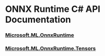# ONNX Runtime C# API Documentation

### [Microsoft.ML.OnnxRuntime](/api/Microsoft.ML.OnnxRuntime.html)
### [Microsoft.ML.OnnxRuntime.Tensors](/api/Microsoft.ML.OnnxRuntime.Tensors.html)
